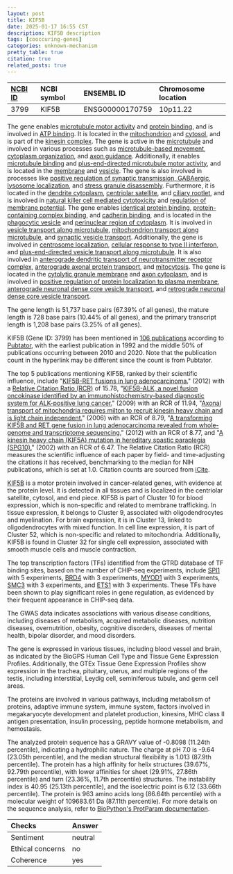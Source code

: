 ```yaml
---
layout: post
title: KIF5B
date: 2025-01-17 16:55 CST
description: KIF5B description
tags: [cooccuring-genes]
categories: unknown-mechanism
pretty_table: true
citation: true
related_posts: true
---
```




| [NCBI ID](https://www.ncbi.nlm.nih.gov/gene/3799) | NCBI symbol | ENSEMBL ID | Chromosome location |
| :-------- | :------- | :-------- | :------- |
| 3799  | KIF5B | ENSG00000170759 | 10p11.22 |



The gene enables [microtubule motor activity](https://amigo.geneontology.org/amigo/term/GO:0003777) and [protein binding](https://amigo.geneontology.org/amigo/term/GO:0005515), and is involved in [ATP binding](https://amigo.geneontology.org/amigo/term/GO:0005524). It is located in the [mitochondrion](https://amigo.geneontology.org/amigo/term/GO:0005739) and [cytosol](https://amigo.geneontology.org/amigo/term/GO:0005829), and is part of the [kinesin complex](https://amigo.geneontology.org/amigo/term/GO:0005871). The gene is active in the [microtubule](https://amigo.geneontology.org/amigo/term/GO:0005874) and involved in various processes such as [microtubule-based movement](https://amigo.geneontology.org/amigo/term/GO:0007018), [cytoplasm organization](https://amigo.geneontology.org/amigo/term/GO:0007028), and [axon guidance](https://amigo.geneontology.org/amigo/term/GO:0007411). Additionally, it enables [microtubule binding](https://amigo.geneontology.org/amigo/term/GO:0008017) and [plus-end-directed microtubule motor activity](https://amigo.geneontology.org/amigo/term/GO:0008574), and is located in the [membrane](https://amigo.geneontology.org/amigo/term/GO:0016020) and [vesicle](https://amigo.geneontology.org/amigo/term/GO:0031982). The gene is also involved in processes like [positive regulation of synaptic transmission, GABAergic](https://amigo.geneontology.org/amigo/term/GO:0032230), [lysosome localization](https://amigo.geneontology.org/amigo/term/GO:0032418), and [stress granule disassembly](https://amigo.geneontology.org/amigo/term/GO:0035617). Furthermore, it is located in the [dendrite cytoplasm](https://amigo.geneontology.org/amigo/term/GO:0032839), [centriolar satellite](https://amigo.geneontology.org/amigo/term/GO:0034451), and [ciliary rootlet](https://amigo.geneontology.org/amigo/term/GO:0035253), and is involved in [natural killer cell mediated cytotoxicity](https://amigo.geneontology.org/amigo/term/GO:0042267) and [regulation of membrane potential](https://amigo.geneontology.org/amigo/term/GO:0042391). The gene enables [identical protein binding](https://amigo.geneontology.org/amigo/term/GO:0042802), [protein-containing complex binding](https://amigo.geneontology.org/amigo/term/GO:0044877), and [cadherin binding](https://amigo.geneontology.org/amigo/term/GO:0045296), and is located in the [phagocytic vesicle](https://amigo.geneontology.org/amigo/term/GO:0045335) and [perinuclear region of cytoplasm](https://amigo.geneontology.org/amigo/term/GO:0048471). It is involved in [vesicle transport along microtubule](https://amigo.geneontology.org/amigo/term/GO:0047496), [mitochondrion transport along microtubule](https://amigo.geneontology.org/amigo/term/GO:0047497), and [synaptic vesicle transport](https://amigo.geneontology.org/amigo/term/GO:0048489). Additionally, the gene is involved in [centrosome localization](https://amigo.geneontology.org/amigo/term/GO:0051642), [cellular response to type II interferon](https://amigo.geneontology.org/amigo/term/GO:0071346), and [plus-end-directed vesicle transport along microtubule](https://amigo.geneontology.org/amigo/term/GO:0072383). It is also involved in [anterograde dendritic transport of neurotransmitter receptor complex](https://amigo.geneontology.org/amigo/term/GO:0098971), [anterograde axonal protein transport](https://amigo.geneontology.org/amigo/term/GO:0099641), and [mitocytosis](https://amigo.geneontology.org/amigo/term/GO:0160040). The gene is located in the [cytolytic granule membrane](https://amigo.geneontology.org/amigo/term/GO:0101004) and [axon cytoplasm](https://amigo.geneontology.org/amigo/term/GO:1904115), and is involved in [positive regulation of protein localization to plasma membrane](https://amigo.geneontology.org/amigo/term/GO:1903078), [anterograde neuronal dense core vesicle transport](https://amigo.geneontology.org/amigo/term/GO:1990048), and [retrograde neuronal dense core vesicle transport](https://amigo.geneontology.org/amigo/term/GO:1990049).


The gene length is 51,737 base pairs (67.39% of all genes), the mature length is 728 base pairs (10.44% of all genes), and the primary transcript length is 1,208 base pairs (3.25% of all genes).


KIF5B (Gene ID: 3799) has been mentioned in [106 publications](https://pubmed.ncbi.nlm.nih.gov/?term=%22KIF5B%22) according to [Pubtator](https://academic.oup.com/nar/article/47/W1/W587/5494727), with the earliest publication in 1992 and the middle 50% of publications occurring between 2010 and 2020. Note that the publication count in the hyperlink may be different since the count is from Pubtator.


The top 5 publications mentioning KIF5B, ranked by their scientific influence, include "[KIF5B-RET fusions in lung adenocarcinoma.](https://pubmed.ncbi.nlm.nih.gov/22327624)" (2012) with a [Relative Citation Ratio (RCR)](https://journals.plos.org/plosbiology/article?id=10.1371/journal.pbio.1002541) of 15.78, "[KIF5B-ALK, a novel fusion oncokinase identified by an immunohistochemistry-based diagnostic system for ALK-positive lung cancer.](https://pubmed.ncbi.nlm.nih.gov/19383809)" (2009) with an RCR of 11.94, "[Axonal transport of mitochondria requires milton to recruit kinesin heavy chain and is light chain independent.](https://pubmed.ncbi.nlm.nih.gov/16717129)" (2006) with an RCR of 8.79, "[A transforming KIF5B and RET gene fusion in lung adenocarcinoma revealed from whole-genome and transcriptome sequencing.](https://pubmed.ncbi.nlm.nih.gov/22194472)" (2012) with an RCR of 8.77, and "[A kinesin heavy chain (KIF5A) mutation in hereditary spastic paraplegia (SPG10).](https://pubmed.ncbi.nlm.nih.gov/12355402)" (2002) with an RCR of 6.47. The Relative Citation Ratio (RCR) measures the scientific influence of each paper by field- and time-adjusting the citations it has received, benchmarking to the median for NIH publications, which is set at 1.0. Citation counts are sourced from [iCite](https://icite.od.nih.gov).


[KIF5B](https://www.proteinatlas.org/ENSG00000170759-KIF5B) is a motor protein involved in cancer-related genes, with evidence at the protein level. It is detected in all tissues and is localized in the centriolar satellite, cytosol, and end piece. KIF5B is part of Cluster 10 for blood expression, which is non-specific and related to membrane trafficking. In tissue expression, it belongs to Cluster 9, associated with oligodendrocytes and myelination. For brain expression, it is in Cluster 13, linked to oligodendrocytes with mixed function. In cell line expression, it is part of Cluster 52, which is non-specific and related to mitochondria. Additionally, KIF5B is found in Cluster 32 for single cell expression, associated with smooth muscle cells and muscle contraction.


The top transcription factors (TFs) identified from the GTRD database of TF binding sites, based on the number of CHIP-seq experiments, include [SPI1](https://www.ncbi.nlm.nih.gov/gene/6688) with 5 experiments, [BRD4](https://www.ncbi.nlm.nih.gov/gene/23476) with 3 experiments, [MYOD1](https://www.ncbi.nlm.nih.gov/gene/4654) with 3 experiments, [SMC3](https://www.ncbi.nlm.nih.gov/gene/9126) with 3 experiments, and [ETS1](https://www.ncbi.nlm.nih.gov/gene/2113) with 3 experiments. These TFs have been shown to play significant roles in gene regulation, as evidenced by their frequent appearance in CHIP-seq data.



The GWAS data indicates associations with various disease conditions, including diseases of metabolism, acquired metabolic diseases, nutrition diseases, overnutrition, obesity, cognitive disorders, diseases of mental health, bipolar disorder, and mood disorders.



The gene is expressed in various tissues, including blood vessel and brain, as indicated by the BioGPS Human Cell Type and Tissue Gene Expression Profiles. Additionally, the GTEx Tissue Gene Expression Profiles show expression in the trachea, pituitary, uterus, and multiple regions of the testis, including interstitial, Leydig cell, seminiferous tubule, and germ cell areas.


The proteins are involved in various pathways, including metabolism of proteins, adaptive immune system, immune system, factors involved in megakaryocyte development and platelet production, kinesins, MHC class II antigen presentation, insulin processing, peptide hormone metabolism, and hemostasis.



The analyzed protein sequence has a GRAVY value of -0.8098 (11.24th percentile), indicating a hydrophilic nature. The charge at pH 7.0 is -9.64 (23.05th percentile), and the median structural flexibility is 1.013 (87.9th percentile). The protein has a high affinity for helix structures (39.67%, 92.79th percentile), with lower affinities for sheet (29.91%, 27.86th percentile) and turn (23.36%, 11.7th percentile) structures. The instability index is 40.95 (25.13th percentile), and the isoelectric point is 6.12 (33.66th percentile). The protein is 963 amino acids long (86.64th percentile) with a molecular weight of 109683.61 Da (87.11th percentile). For more details on the sequence analysis, refer to [BioPython's ProtParam documentation](https://biopython.org/docs/1.75/api/Bio.SeqUtils.ProtParam.html).





| Checks    | Answer |
| :-------- | :------- |
| Sentiment  | neutral   |
| Ethical concerns | no     |
| Coherence    | yes    |